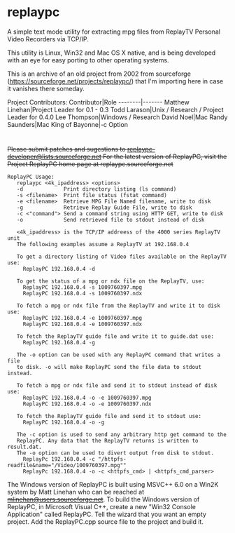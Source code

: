 # replaypc
A simple text mode utility for extracting mpg files from ReplayTV Personal Video Recorders via TCP/IP.

This utility is Linux, Win32 and Mac OS X native, and is being developed with an eye for easy porting to other operating systems.

This is an archive of an old project from 2002 from sourceforge (https://sourceforge.net/projects/replaypc/) that I'm importing here in case it vanishes there someday.

Project Contributors:
Contributor|Role
--------|-------
Matthew Linehan|Project Leader for 0.1 - 0.3
Todd Larason|Unix / Research / Project Leader for 0.4.0
Lee Thompson|Windows / Research
David Noel|Mac
Randy Saunders|Mac
King of Bayonne|-c Option



#

~~Please submit patches and sugestions to replaypc-developer@lists.sourceforge.net For the latest version of ReplayPC, visit the Project ReplayPC home page at replaypc.sourceforge.net~~

```
ReplayPC Usage:
   replaypc <4k_ipaddress> <options>
   -d             Print directory listing (ls command)
   -s <filename>  Print file status (fstat command)
   -e <filename>  Retrieve MPG File Named filename, write to disk
   -g             Retrieve Replay Guide File, write to disk
   -c <"command"> Send a command string using HTTP GET, write to disk
   -o             Send retrieved file to stdout instead of disk

   <4k_ipaddress> is the TCP/IP addreess of the 4000 series ReplayTV unit
   The following examples assume a ReplayTV at 192.168.0.4

   To get a directory listing of Video files available on the ReplayTV use:
     ReplayPC 192.168.0.4 -d

   To get the status of a mpg or ndx file on the ReplayTV, use:
     ReplayPC 192.168.0.4 -s 1009760397.mpg
     ReplayPC 192.168.0.4 -s 1009760397.ndx

   To fetch a mpg or ndx file from the ReplayTV and write it to disk use:
     ReplayPC 192.168.0.4 -e 1009760397.mpg
     ReplayPC 192.168.0.4 -e 1009760397.ndx

   To fetch the ReplayTV guide file and write it to guide.dat use:
     ReplayPC 192.168.0.4 -g
    
   The -o option can be used with any ReplayPC command that writes a file
   to disk. -o will make ReplayPC send the file data to stdout instead.

   To fetch a mpg or ndx file and send it to stdout instead of disk use:
     ReplayPC 192.168.0.4 -o -e 1009760397.mpg
     ReplayPC 192.168.0.4 -o -e 1009760397.ndx

   To fetch the ReplayTV guide file and send it to stdout use:
     ReplayPC 192.168.0.4 -o -g

   The -c option is used to send any arbitrary http get command to the
   ReplayPC. Any data that the ReplayTV returns is written to result.dat.
   The -o option can be used to divert output from disk to stdout.
     ReplayPc 192.168.0.4 -c "/httpfs-readfile&name="/Video/1009760397.mpg""	
     ReplayPc 192.168.0.4 -o -c <httpfs_cmd> | <httpfs_cmd_parser>	
```


The Windows version of ReplayPC is built using MSVC++ 6.0 on a Win2K system by Matt Linehan who can be reached at ~~mlinehan@users.sourceforge.net~~. To build the Windows version of ReplayPC, in Microsoft Visual C++, create a new "Win32 Console Application" called ReplayPC. Tell the wizard that you want an empty project. Add the ReplayPC.cpp source file to the project and build it.

